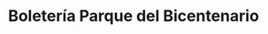 ---
title: "Boletería Parque del Bicentenario"
url: /cochabamba/boleteria-parque-del-bicentenario/
shop: Tickets
---